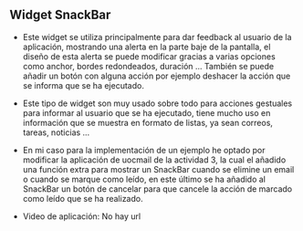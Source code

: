 ## Widget SnackBar

-  Este widget se utiliza principalmente para dar feedback al usuario de la aplicación, mostrando una alerta en la parte baje de la pantalla, el diseño de esta alerta se puede modificar gracias a varias opciones como anchor, bordes redondeados, duración … También se puede añadir un botón con alguna acción por ejemplo deshacer la acción que se informa que se ha ejecutado.

-  Este tipo de widget son muy usado sobre todo para acciones gestuales para informar al usuario que se ha ejecutado, tiene mucho uso en información que se muestra en formato de listas, ya sean correos, tareas, noticias …

-  En mi caso para la implementación de un ejemplo he optado por modificar la aplicación de uocmail de la actividad 3, la cual el añadido una función extra para mostrar un SnackBar cuando se elimine un email o cuando se marque como leído, en este último se ha añadido al SnackBar un botón de cancelar para que cancele la acción de marcado como leído que se ha realizado.

-  Video de aplicación:
   No hay url
